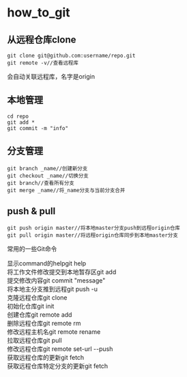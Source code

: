 # how_to_git
## 从远程仓库clone  
	git clone git@github.com:username/repo.git  
	git remote -v//查看远程库  
  会自动关联远程库，名字是origin  
## 本地管理  
	cd repo  
	git add *  
	git commit -m "info"  
## 分支管理  
	git branch _name//创建新分支  
	git checkout _name//切换分支  
	git branch//查看所有分支  
	git merge _name//将_name分支与当前分支合并  
## push & pull  
	git push origin master//将本地master分支push到远程origin仓库
	git pull origin master//将远程origin仓库同步到本地master分支


常用的一些Git命令  

显示command的helpgit help <command>  
将工作文件修改提交到本地暂存区git add <file>  
提交修改内容git commit "message"  
将本地主分支推到远程git push -u <remoteName> <localBrachName>  
克隆远程仓库git clone <url>  
初始化仓库git init  
创建仓库git remote add <remoteName> <url>  
删除远程仓库git remote rm <name>  
修改远程主机名git remote rename <remoteName> <newRemoteName>  
拉取远程仓库git pull <remoteName> <localBrachName>  
修改远程仓库git remote set-url --push <remoteName> <newUrl>  
获取远程仓库的更新git fetch <remoteName>  
获取远程仓库特定分支的更新git fetch <remoteName> <brachName>  
